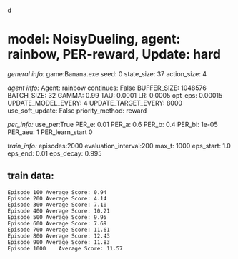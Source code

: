 d
# model: NoisyDueling, agent: rainbow, PER-reward, Update: hard

*general info:*
	game:Banana.exe
	seed: 0
	state_size: 37
	action_size: 4

*agent info:*
	Agent: rainbow
	continues: False
	BUFFER_SIZE: 1048576
	BATCH_SIZE: 32
	GAMMA: 0.99
	TAU: 0.0001
	LR: 0.0005
	opt_eps: 0.00015
	UPDATE_MODEL_EVERY: 4
	UPDATE_TARGET_EVERY: 8000
	use_soft_update: False
	priority_method: reward

*per_info:*
	use_per:True
	PER_e: 0.01
	PER_a: 0.6
	PER_b: 0.4
	PER_bi: 1e-05
	PER_aeu: 1
	PER_learn_start 0

*train_info:*
	episodes:2000
	evaluation_interval:200
	max_t: 1000
	eps_start: 1.0
	eps_end: 0.01
	eps_decay: 0.995



## train data: 

	Episode 100	Average Score: 0.94
	Episode 200	Average Score: 4.14
	Episode 300	Average Score: 7.10
	Episode 400	Average Score: 10.21
	Episode 500	Average Score: 9.95
	Episode 600	Average Score: 7.69
	Episode 700	Average Score: 11.61
	Episode 800	Average Score: 12.43
	Episode 900	Average Score: 11.83
	Episode 1000	Average Score: 11.57
